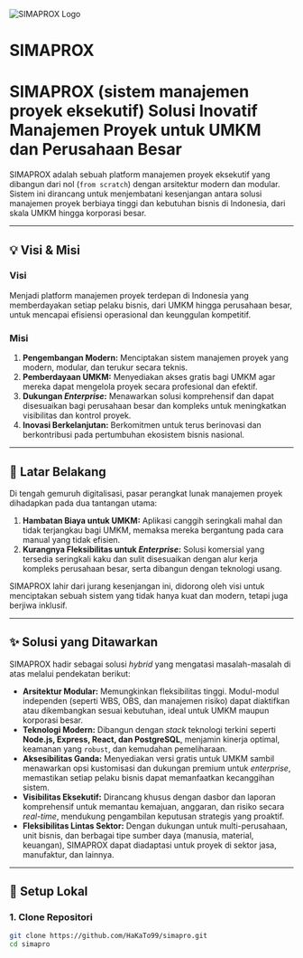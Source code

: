![SIMAPROX Logo](https://placehold.co/1200x400/007bff/ffffff?text=SIMAPROX)
# SIMAPROX 
# SIMAPROX (sistem manajemen proyek eksekutif) Solusi Inovatif Manajemen Proyek untuk UMKM dan Perusahaan Besar
SIMAPROX adalah sebuah platform manajemen proyek eksekutif yang dibangun dari nol (`from scratch`) dengan arsitektur modern dan modular. Sistem ini dirancang untuk menjembatani kesenjangan antara solusi manajemen proyek berbiaya tinggi dan kebutuhan bisnis di Indonesia, dari skala UMKM hingga korporasi besar.

---

## 💡 Visi & Misi

### Visi
Menjadi platform manajemen proyek terdepan di Indonesia yang memberdayakan setiap pelaku bisnis, dari UMKM hingga perusahaan besar, untuk mencapai efisiensi operasional dan keunggulan kompetitif.

### Misi
1.  **Pengembangan Modern:** Menciptakan sistem manajemen proyek yang modern, modular, dan terukur secara teknis.
2.  **Pemberdayaan UMKM:** Menyediakan akses gratis bagi UMKM agar mereka dapat mengelola proyek secara profesional dan efektif.
3.  **Dukungan *Enterprise*:** Menawarkan solusi komprehensif dan dapat disesuaikan bagi perusahaan besar dan kompleks untuk meningkatkan visibilitas dan kontrol proyek.
4.  **Inovasi Berkelanjutan:** Berkomitmen untuk terus berinovasi dan berkontribusi pada pertumbuhan ekosistem bisnis nasional.

---

## 📜 Latar Belakang

Di tengah gemuruh digitalisasi, pasar perangkat lunak manajemen proyek dihadapkan pada dua tantangan utama:

1.  **Hambatan Biaya untuk UMKM:** Aplikasi canggih seringkali mahal dan tidak terjangkau bagi UMKM, memaksa mereka bergantung pada cara manual yang tidak efisien.
2.  **Kurangnya Fleksibilitas untuk *Enterprise*:** Solusi komersial yang tersedia seringkali kaku dan sulit disesuaikan dengan alur kerja kompleks perusahaan besar, serta dibangun dengan teknologi usang.

SIMAPROX lahir dari jurang kesenjangan ini, didorong oleh visi untuk menciptakan sebuah sistem yang tidak hanya kuat dan modern, tetapi juga berjiwa inklusif.

---

## ✨ Solusi yang Ditawarkan

SIMAPROX hadir sebagai solusi *hybrid* yang mengatasi masalah-masalah di atas melalui pendekatan berikut:

-   **Arsitektur Modular:** Memungkinkan fleksibilitas tinggi. Modul-modul independen (seperti WBS, OBS, dan manajemen risiko) dapat diaktifkan atau dikembangkan sesuai kebutuhan, ideal untuk UMKM maupun korporasi besar.
-   **Teknologi Modern:** Dibangun dengan *stack* teknologi terkini seperti **Node.js, Express, React, dan PostgreSQL**, menjamin kinerja optimal, keamanan yang `robust`, dan kemudahan pemeliharaan.
-   **Aksesibilitas Ganda:** Menyediakan versi gratis untuk UMKM sambil menawarkan opsi kustomisasi dan dukungan premium untuk *enterprise*, memastikan setiap pelaku bisnis dapat memanfaatkan kecanggihan sistem.
-   **Visibilitas Eksekutif:** Dirancang khusus dengan dasbor dan laporan komprehensif untuk memantau kemajuan, anggaran, dan risiko secara *real-time*, mendukung pengambilan keputusan strategis yang proaktif.
-   **Fleksibilitas Lintas Sektor:** Dengan dukungan untuk multi-perusahaan, unit bisnis, dan berbagai tipe sumber daya (manusia, material, keuangan), SIMAPROX dapat diadaptasi untuk proyek di sektor jasa, manufaktur, dan lainnya.
--------

## 🔧 Setup Lokal

### 1. Clone Repositori
```bash
git clone https://github.com/HaKaTo99/simapro.git
cd simapro











